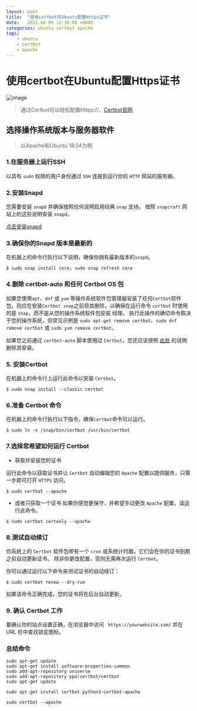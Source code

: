 ```yaml
---
layout: post
title:  "使用certbot在Ubuntu配置Https证书"
date:   2021-08-06 12:30:00 +0800
categories: ubuntu certbot apache
tags:
    - ubuntu
    - certbot
    - apache
---
```



# 使用certbot在Ubuntu配置Https证书

![image](https://certbot.eff.org/images/certbot-logo-1A.svg)

> 通过Certbot可以轻松配置Https://，[Certbot官网](https://certbot.eff.org/)

## 选择操作系统版本与服务器软件
> 以Apache和Ubuntu 18.04为例

### 1.在服务器上运行SSH
以具有 ```sudo``` 权限的用户身份通过 ```SSH``` 连接到运行你的 ```HTTP``` 网站的服务器。
### 2.安装Snapd
您需要安装 ```snapd``` 并确保按照任何说明启用经典 ```snap``` 支持。
  按照 ```snapcraft``` 网站上的这些说明安装 ```snapd```。

[点击安装snapd](https://snapcraft.io/docs/installing-snapd/)
### 3.确保你的Snapd 版本是最新的
在机器上的命令行执行以下说明，确保你拥有最新版本的```snapd```。

```
$ sudo snap install core; sudo snap refresh core
```
### 4.删除 certbot-auto 和任何 Certbot OS 包
如果您使用```apt```、```dnf``` 或 ```yum``` 等操作系统软件包管理器安装了任何```Certbot```软件包，则应在安装```Certbot snap```之前将其删除，以确保在运行命令 ```certbot``` 时使用的是 ```snap```，而不是从您的操作系统软件包安装 经理。 执行此操作的确切命令取决于您的操作系统，但常见示例是 ```sudo apt-get remove certbot```、```sudo dnf remove certbot``` 或 ```sudo yum remove certbot```。

如果您之前通过 ```certbot-auto``` 脚本使用过 ```Certbot```，您还应该按照 [此处](https://certbot.eff.org/docs/uninstall.html) 的说明删除其安装。

### 5. 安装Certbot
在机器上的命令行上运行此命令以安装 ```Certbot```。

```
$ sudo snap install --classic certbot
```

### 6.准备 Certbot 命令
在机器上的命令行执行以下指令，确保```certbot```命令可以运行。

```
$ sudo ln -s /snap/bin/certbot /usr/bin/certbot
```
### 7.选择您希望如何运行 Certbot 
- 获取并安装您的证书

运行此命令以获取证书并让 ```Certbot``` 自动编辑您的 ```Apache``` 配置以提供服务，只需一步即可打开 ```HTTPS``` 访问。
```
$ sudo certbot --apache
```
- 或者只获取一个证书
如果你感觉更保守，并希望手动更改 ```Apache``` 配置，请运行此命令。
```
$ sudo certbot certonly --apache
```
### 8.测试自动续订
你系统上的 ```Certbot``` 软件包带有一个 ```cron``` 或系统计时器，它们会在你的证书到期之前自动更新证书。 除非你更改配置，否则无需再次运行 ```Certbot```。

你可以通过运行以下命令来测试证书的自动续订：

```
$ sudo certbot renew --dry-run
```
如果该命令正确完成，您的证书将在后台自动更新。
### 9. 确认 Certbot 工作
要确认你的站点设置正确，在浏览器中访问 ``` https://yourwebsite.com/``` 并在 URL 栏中查找锁定图标。

### 总结命令
```
sudo apt-get update
sudo apt-get install software-properties-common
sudo add-apt-repository universe
sudo add-apt-repository ppa:certbot/certbot
sudo apt-get update

sudo apt-get install certbot python3-certbot-apache

sudo certbot --apache
```

